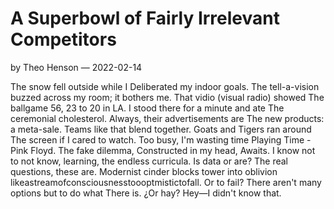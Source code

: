 # A Superbowl of Fairly Irrelevant Competitors

by Theo Henson — 2022-02-14

The snow fell outside while I
Deliberated my indoor goals.
The tell-a-vision buzzed across
my room; it bothers me.
That vidio (visual radio) showed
The ballgame 56, 23 to 20 in LA.
I stood there for a minute and ate
The ceremonial cholesterol.
Always, their advertisements are
The new products: a meta-sale.
Teams like that blend together.
Goats and Tigers ran around
The screen if I cared to watch.
Too busy, I'm wasting time
Playing Time - Pink Floyd.
The fake dilemma,
Constructed in my head,
Awaits.
I know not to not know,
learning, the endless curricula.
Is data or are?
The real questions, these are.
Modernist cinder blocks tower into oblivion
likeastreamofconsciousnesstoooptmistictofall.
Or to fail?
There aren't many options but to do what
There is.
¿Or hay?
Hey—I didn't know that.
